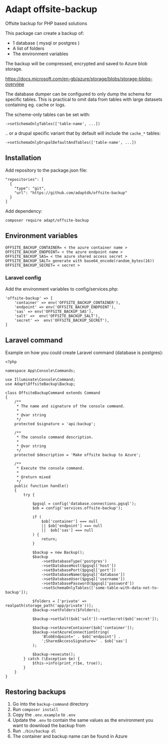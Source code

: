 # Adapt offsite-backup
Offsite backup for PHP based solutions

This package can create a backup of:

 - 1 database ( mysql or postgres )
 - A list of folders
 - The environment variables

The backup will be compressed, encrypted and saved to Azure blob storage.

https://docs.microsoft.com/en-gb/azure/storage/blobs/storage-blobs-overview

The database dumper can be configured to only dump the schema for specific tables. This is practical to omit data from tables with large datasets containing eg. cache or logs.

The scheme-only tables can be set with:

    ->setSchemaOnlyTables(['table-name', ...])

.. or a drupal specific variant that by default will include the `cache_*` tables:

    ->setSchemaOnlyDrupalDefaultAndTables(['table-name', ...])

## Installation

Add repository to the package.json file:

    "repositories": [
      {
        "type": "git",
        "url": "https://github.com/adaptdk/offsite-backup"
      }
    ]

Add dependency:

    composer require adapt/offsite-backup

## Environment variables

    OFFSITE_BACKUP_CONTAINER= < the azure container name >
    OFFSITE_BACKUP_ENDPOINT= < the azure endpoint name >
    OFFSITE_BACKUP_SAS= < the azure shared access secret >
    OFFSITE_BACKUP_SALT= generate with base64_encode(random_bytes(16))
    OFFSITE_BACKUP_SECRET= < secret >

### Laravel config

Add the environment variables to config/services.php:

    'offsite-backup' => [
        'container' => env('OFFSITE_BACKUP_CONTAINER'),
        'endpoint' => env('OFFSITE_BACKUP_ENDPOINT'),
        'sas' => env('OFFSITE_BACKUP_SAS'),
        'salt' =>  env('OFFSITE_BACKUP_SALT'),
        'secret' =>  env('OFFSITE_BACKUP_SECRET'),
    ]

## Laravel command

Example on how you could create Laravel command (database is postgres):

    <?php

    namespace App\Console\Commands;

    use Illuminate\Console\Command;
    use Adapt\OffsiteBackup\Backup;

    class OffsiteBackupCommand extends Command
    {
        /**
         * The name and signature of the console command.
         *
         * @var string
         */
        protected $signature = 'api:backup';

        /**
         * The console command description.
         *
         * @var string
         */
        protected $description = 'Make offsite backup to Azure';

        /**
         * Execute the console command.
         *
         * @return mixed
         */
        public function handle()
        {
            try {

                $pgsql = config('database.connections.pgsql');
                $ob = config('services.offsite-backup');

                if (
                    $ob['container'] === null
                    || $ob['endpoint'] === null
                    ||  $ob['sas'] === null
                ) {
                    return;
                }

                $backup = new Backup();
                $backup
                    ->setDatabaseType('postgres')
                    ->setDatabaseHost($pgsql['host'])
                    ->setDatabasePort($pgsql['port'])
                    ->setDatabaseName($pgsql['database'])
                    ->setDatabaseUser($pgsql['username'])
                    ->setDatabasePassword($pgsql['password'])
                    ->setSchemaOnlyTables(['some-table-with-data-not-to-backup']);

                $folders = ['private' => realpath(storage_path('app/private'))];
                $backup->setFolders($folders);

                $backup->setSalt($ob['salt'])->setSecret($ob['secret']);

                $backup->setAzureContainer($ob['container']);
                $backup->setAzureConnectionString(
                    'BlobEndpoint=' . $ob['endpoint'] .
                    ';SharedAccessSignature=' . $ob['sas']
                );

                $backup->execute();
            } catch (\Exception $e) {
                $this->info(print_r($e, true));
            }
        }
    }

## Restoring backups
1. Go into the `backup-command` directory
2. Run `composer install`
3. Copy the `.env.example` to `.env`
4. Update the `.env` to contain the same values as the environment you want to download the backup from
5. Run `./bin/backup dl`
6. The container and backup name can be found in Azure


